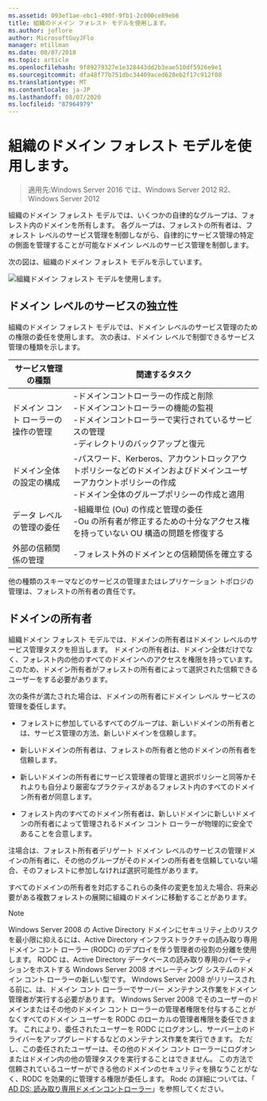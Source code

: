 ```yaml
---
ms.assetid: 093ef1ae-ebc1-490f-9fb1-2c000ce89eb6
title: 組織のドメイン フォレスト モデルを使用します。
ms.author: joflore
author: MicrosoftGuyJFlo
manager: mtillman
ms.date: 08/07/2018
ms.topic: article
ms.openlocfilehash: 9f89279327e1e328443dd2b3eae510df5926e9e1
ms.sourcegitcommit: dfa48f77b751dbc34409aced628eb2f17c912f08
ms.translationtype: MT
ms.contentlocale: ja-JP
ms.lasthandoff: 08/07/2020
ms.locfileid: "87964979"
---
```

# <a name="using-the-organizational-domain-forest-model"></a>組織のドメイン フォレスト モデルを使用します。

> 適用先:Windows Server 2016 では、Windows Server 2012 R2、Windows Server 2012

組織のドメイン フォレスト モデルでは、いくつかの自律的なグループは、フォレスト内のドメインを所有します。 各グループは、フォレストの所有者は、フォレスト レベルのサービス管理を制御しながら、自律的にサービス管理の特定の側面を管理することが可能なドメイン レベルのサービス管理を制御します。

次の図は、組織のドメイン フォレスト モデルを示しています。

![組織ドメイン フォレスト モデルを使用します。](../../media/Using-the-Organizational-Domain-Forest-Model/c50a3c6a-b0e4-43ec-ad62-f05d05f0bbd2.gif)

## <a name="domain-level-service-autonomy"></a>ドメイン レベルのサービスの独立性

組織のドメイン フォレスト モデルでは、ドメイン レベルのサービス管理のための権限の委任を使用します。 次の表は、ドメイン レベルで制御できるサービス管理の種類を示します。

| サービス管理の種類 | 関連するタスク |
| -------------------------- |----------------- |
| ドメイン コント ローラーの操作の管理    | -ドメインコントローラーの作成と削除<br />-ドメインコントローラーの機能の監視<br />-ドメインコントローラーで実行されているサービスの管理<br />-ディレクトリのバックアップと復元 |
| ドメイン全体の設定の構成         | -パスワード、Kerberos、アカウントロックアウトポリシーなどのドメインおよびドメインユーザーアカウントポリシーの作成<br />-ドメイン全体のグループポリシーの作成と適用 |
| データ レベルの管理の委任       | -組織単位 (Ou) の作成と管理の委任<br />-Ou の所有者が修正するための十分なアクセス権を持っていない OU 構造の問題を修復する |
| 外部の信頼関係の管理 | -フォレスト外のドメインとの信頼関係を確立する |

他の種類のスキーマなどのサービスの管理またはレプリケーション トポロジの管理は、フォレストの所有者の責任です。

## <a name="domain-owner"></a>ドメインの所有者

組織ドメイン フォレスト モデルでは、ドメインの所有者はドメイン レベルのサービス管理タスクを担当します。 ドメインの所有者は、ドメイン全体だけでなく、フォレスト内の他のすべてのドメインへのアクセスを権限を持っています。 このため、ドメイン所有者がフォレストの所有者によって選択された信頼できるユーザーをする必要があります。

次の条件が満たされた場合は、ドメインの所有者にドメイン レベル サービスの管理を委任します。

- フォレストに参加しているすべてのグループは、新しいドメインの所有者とは、サービス管理の方法、新しいドメインを信頼します。

- 新しいドメインの所有者は、フォレストの所有者と他のドメインの所有者を信頼します。

- 新しいドメインの所有者にサービス管理者の管理と選択ポリシーと同等かそれよりも自分より厳密なプラクティスがあるフォレスト内のすべてのドメイン所有者が同意します。

- フォレスト内のすべてのドメイン所有者は、新しいドメインに新しいドメインの所有者によって管理されるドメイン コント ローラーが物理的に安全であることを合意します。

注場合は、フォレスト所有者デリゲート ドメイン レベルのサービスの管理ドメインの所有者に、その他のグループがそのドメインの所有者を信頼していない場合、そのフォレストに参加しなければ選択可能性があります。

すべてのドメインの所有者を対応するこれらの条件の変更を加えた場合、将来必要がある複数フォレストの展開に組織のドメインに移動することがあります。

> [!NOTE]
> Windows Server 2008 の Active Directory ドメインにセキュリティ上のリスクを最小限に抑えるには、Active Directory インフラストラクチャの読み取り専用ドメイン コント ローラー (RODC) のデプロイを伴う管理者の役割の分離を使用します。 RODC は、Active Directory データベースの読み取り専用のパーティションをホストする Windows Server 2008 オペレーティング システムのドメイン コント ローラーの新しい型です。 Windows Server 2008 がリリースされる前に、は、ドメイン コント ローラーでサーバー メンテナンス作業をドメイン管理者が実行する必要があります。 Windows Server 2008 でそのユーザーのドメインまたはその他のドメイン コント ローラーの管理者権限を付与することがなくすべてのドメイン ユーザーを RODC のローカルの管理者権限を委任できます。 これにより、委任されたユーザーを RODC にログオンし、サーバー上のドライバーをアップグレードするなどのメンテナンス作業を実行できます。 ただし、この委任されたユーザーは、その他のドメイン コント ローラーにログオンまたはドメイン内の他の管理タスクを実行することはできません。 この方法で信頼されているユーザーができる他のドメインのセキュリティを損なうことがなく、RODC を効果的に管理する権限が委任します。 Rodc の詳細については、「 [AD DS: 読み取り専用ドメインコントローラー](/previous-versions/windows/it-pro/windows-server-2008-r2-and-2008/cc732801(v=ws.10))」を参照してください。
